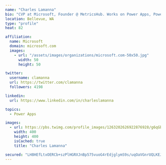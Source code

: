 ```yaml
---
name: "Charles Lamanna"
bio: "CVP at Microsoft, Founder @ MetricsHub. Works on Power Apps, Power Automate, Power Virtual Agent, Common Data Service and Dynamics 365."
location: Bellevue, WA
type: "profile"
heat: 82

affiliation:
  name: Microsoft
  domain: microsoft.com
  images:
    - url: "/assets/images/organizations/microsoft.com-50x50.jpg"
      width: 50
      height: 50

twitter:
  username: clamanna
  url: https://twitter.com/clamanna
  followers: 4198

linkedin:
  url: https://www.linkedin.com/in/charleslamanna

topics:
  - Power Apps

images:
  - url: https://pbs.twimg.com/profile_images/1263202626922876928/g6qGbHZ-_400x400.jpg
    width: 400
    height: 400
    isCached: true
    title: "Charles Lamanna"

secured: "LH8HEfLtxOERCb+szPlHGRXJnBp575vuoG4rEdjglymS9s/uqOaVGnrUQLKEJpQlKm/td99wROxACyvLTZvn7slkEkCrtQGjTqFC+2Yg1YZgS92VvdZe3oV4+WwDBPsJZ6URCilP9fXSR5zeB7x75NxnYUolQpmfzHO5aKOocIAgXgiOJ7LAdsygFYd4b+NlRKyMlwjx+DOsQIheHhNO6A79axDxnScqOKpKotiRnoFVY245JBXvFUOdP/s+fvHaKvwdMR2qSjcjtz99VKb49l0pI8xKZ4BfoIfZ5fEFH0JDtO/R+40RsCntxTfz5TXtGMkISNNwOeAH5sRRSoCv7/DDvRDHnxvnUM6b++q8OQPy8VN4bffLW0Oa9f1CO9yBSEOW8DVjrGaWSItEr2vwqGSFSrjKH1UjwVeCYjZPS5c=;jYc3MJ5fP/ggUwju0cT2jA=="
---
```


